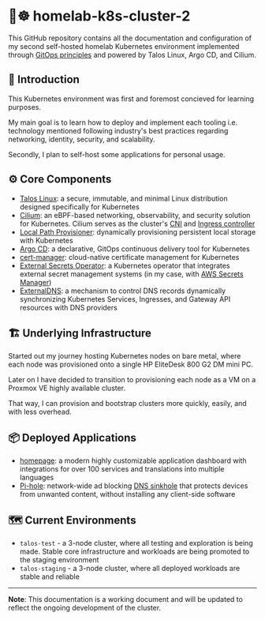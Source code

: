 # 🏡☸️ homelab-k8s-cluster-2

This GitHub repository contains all the documentation and configuration of my second self-hosted homelab Kubernetes environment implemented through [GitOps principles](https://opengitops.dev/) and powered by Talos Linux, Argo CD, and Cilium.

## 📖 Introduction

This Kubernetes environment was first and foremost concieved for learning purposes.

My main goal is to learn how to deploy and implement each tooling i.e. technology mentioned following industry's best practices regarding networking, identity, security, and scalability.

Secondly, I plan to self-host some applications for personal usage.

## ⚙️ Core Components

- [Talos Linux](https://www.talos.dev/): a secure, immutable, and minimal Linux distribution designed specifically for Kubernetes
- [Cilium](https://cilium.io): an eBPF-based networking, observability, and security solution for Kubernetes. Cilium serves as the cluster's [CNI](https://www.cni.dev) and [Ingress controller]((https://kubernetes.io/docs/concepts/services-networking/ingress-controllers/))
- [Local Path Provisioner](https://github.com/rancher/local-path-provisioner): dynamically provisioning persistent local storage with Kubernetes
- [Argo CD](https://argo-cd.readthedocs.io/en/stable/): a declarative, GitOps continuous delivery tool for Kubernetes
- [cert-manager](https://cert-manager.io/): cloud-native certificate management for Kubernetes
- [External Secrets Operator](https://external-secrets.io/latest/): a Kubernetes operator that integrates external secret management systems (in my case, with [AWS Secrets Manager](https://aws.amazon.com/secrets-manager/))
- [ExternalDNS](https://kubernetes-sigs.github.io/external-dns/latest): a mechanism to control DNS records dynamically synchronizing Kubernetes Services, Ingresses, and Gateway API resources with DNS providers

## 🏗️ Underlying Infrastructure

Started out my journey hosting Kubernetes nodes on bare metal, where each node was provisioned onto a single HP EliteDesk 800 G2 DM mini PC.

Later on I have decided to transition to provisioning each node as a VM on a Proxmox VE highly available cluster.

That way, I can provision and bootstrap clusters more quickly, easily, and with less overhead.

## 📦 Deployed Applications

- [homepage](https://gethomepage.dev/): a modern highly customizable application dashboard with integrations for over 100 services and translations into multiple languages
- [Pi-hole](https://pi-hole.net/): network-wide ad blocking [DNS sinkhole](https://en.wikipedia.org/wiki/DNS_Sinkhole) that protects devices from unwanted content, without installing any client-side software

## 🗺️ Current Environments

- `talos-test` - a 3-node cluster, where all testing and exploration is being made. Stable core infrastructure and workloads are being promoted to the staging environment
- `talos-staging` - a 3-node cluster, where all deployed workloads are stable and reliable

---

**Note**: This documentation is a working document and will be updated to reflect the ongoing development of the cluster.
